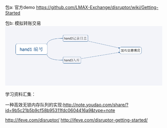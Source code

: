 包a:
官方demo
https://github.com/LMAX-Exchange/disruptor/wiki/Getting-Started

包b:
模拟转账交易
![](https://github.com/zengweigang/JavaDemo/blob/master/src/main/java/homework/disruptor/b/flow.png?raw=true)


学习资料汇集：  

一种高效无锁内存队列的实现:http://note.youdao.com/share/?id=9b5c21b5b9cf58b95311fdc0604416a9&type=note  

http://ifeve.com/disruptor/
http://ifeve.com/disruptor-getting-started/


